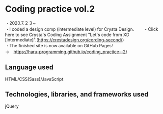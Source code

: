 # Coding practice vol.2
・2020.7.２３~  
・I coded a design comp (intermediate level) for Crysta Design.　　
・Click here to see Crysta's Coding Assignment "Let's code from XD [intermediate]".(https://crestadesign.org/cording-second/)  
・The finished site is now available on GitHub Pages!  
→　https://haru-programming.github.io/coding_practice--2/  
## Language used
HTML/CSS(Sass)/JavaScript  
## Technologies, libraries, and frameworks used
jQuery  
